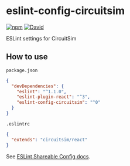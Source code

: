 #  eslint-config-circuitsim
[![npm](https://img.shields.io/npm/v/thom-eslint.svg?style=flat-square)](https://www.npmjs.com/package/thom-eslint)
[![David](https://img.shields.io/david/dev/ThomWright/thom-eslint.svg?style=flat-square)](https://david-dm.org/ThomWright/thom-eslint#info=peerDependencies)

ESLint settings for CircuitSim

## How to use

`package.json`
```json
{
  "devDependencies": {
    "eslint": "^1.1.0",
    "eslint-plugin-react": "^3",
    "eslint-config-circuitsim": "^0"
  }
}
```

`.eslintrc`
```json
{
  "extends": "circuitsim/react"
}
```

See [ESLint Shareable Config docs](http://eslint.org/docs/developer-guide/shareable-configs.html).
